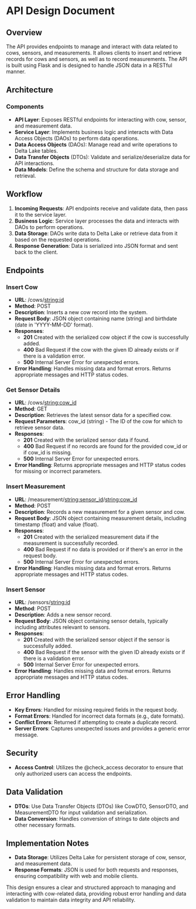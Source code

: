 # API Design Document
## Overview
The API provides endpoints to manage and interact with data related to cows, sensors, and measurements. It allows clients to insert and retrieve records for cows and sensors, as well as to record measurements. The API is built using Flask and is designed to handle JSON data in a RESTful manner.

## Architecture
### Components

- **API Layer**: Exposes RESTful endpoints for interacting with cow, sensor, and measurement data.
- **Service Layer**: Implements business logic and interacts with Data Access Objects (DAOs) to perform data operations.
- **Data Access Objects** (DAOs): Manage read and write operations to Delta Lake tables.
- **Data Transfer Objects** (DTOs): Validate and serialize/deserialize data for API interactions.
- **Data Models**: Define the schema and structure for data storage and retrieval.

## Workflow
1. **Incoming Requests**: API endpoints receive and validate data, then pass it to the service layer.
2. **Business Logic**: Service layer processes the data and interacts with DAOs to perform operations.
3. **Data Storage**: DAOs write data to Delta Lake or retrieve data from it based on the requested operations.
4. **Response Generation**: Data is serialized into JSON format and sent back to the client.

## Endpoints
### Insert Cow

- **URL**: /cows/<string:id>
- **Method**: POST
- **Description**: Inserts a new cow record into the system.
- **Request Body**: JSON object containing name (string) and birthdate (date in 'YYYY-MM-DD' format).
- **Responses**:
    - **201** Created with the serialized cow object if the cow is successfully added.
    - **400** Bad Request if the cow with the given ID already exists or if there is a validation error.
    - **500** Internal Server Error for unexpected errors.
- **Error Handling**: Handles missing data and format errors. Returns appropriate messages and HTTP status codes.

### Get Sensor Details

- **URL**: /cows/<string:cow_id>
- **Method**: GET
- **Description**: Retrieves the latest sensor data for a specified cow.
- **Request Parameters**: cow_id (string) - The ID of the cow for which to retrieve sensor data.
- **Responses**:
    - **201** Created with the serialized sensor data if found.
    - **400** Bad Request if no records are found for the provided cow_id or if cow_id is missing.
    - **500** Internal Server Error for unexpected errors.
- **Error Handling**: Returns appropriate messages and HTTP status codes for missing or incorrect parameters.

### Insert Measurement

- **URL**: /measurement/<string:sensor_id>/<string:cow_id>
- **Method**: POST
- **Description**: Records a new measurement for a given sensor and cow.
- **Request Body**: JSON object containing measurement details, including timestamp (float) and value (float).
- **Responses**:
    - **201** Created with the serialized measurement data if the measurement is successfully recorded.
    - **400** Bad Request if no data is provided or if there's an error in the request body.
    - **500** Internal Server Error for unexpected errors.
- **Error Handling**: Handles missing data and format errors. Returns appropriate messages and HTTP status codes.

### Insert Sensor

- **URL**: /sensors/<string:id>
- **Method**: POST
- **Description**: Adds a new sensor record.
- **Request Body**: JSON object containing sensor details, typically including attributes relevant to sensors.
- **Responses**:
    - **201** Created with the serialized sensor object if the sensor is successfully added.
    - **400** Bad Request if the sensor with the given ID already exists or if there is a validation error.
    - **500** Internal Server Error for unexpected errors.
- **Error Handling**: Handles missing data and format errors. Returns appropriate messages and HTTP status codes.

## Error Handling
- **Key Errors**: Handled for missing required fields in the request body.
- **Format Errors**: Handled for incorrect data formats (e.g., date formats).
- **Conflict Errors**: Returned if attempting to create a duplicate record.
- **Server Errors**: Captures unexpected issues and provides a generic error message.

## Security
- **Access Control**: Utilizes the @check_access decorator to ensure that only authorized users can access the endpoints.

## Data Validation
- **DTOs**: Use Data Transfer Objects (DTOs) like CowDTO, SensorDTO, and MeasurementDTO for input validation and serialization.
- **Data Conversion**: Handles conversion of strings to date objects and other necessary formats.

## Implementation Notes
- **Data Storage**: Utilizes Delta Lake for persistent storage of cow, sensor, and measurement data.
- **Response Formats**: JSON is used for both requests and responses, ensuring compatibility with web and mobile clients.

This design ensures a clear and structured approach to managing and interacting with cow-related data, providing robust error handling and data validation to maintain data integrity and API reliability.